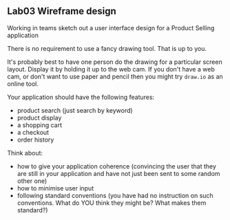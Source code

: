## Lab03 Wireframe design

Working in teams sketch out a user interface design for a Product Selling application

There is no requirement to use a fancy drawing tool.  That is up to you.

It's probably best to have one person do the drawing for a particular screen layout.  Display it by holding it up to the web cam.  If you don't have a web cam, or don't want to use paper and pencil then you might try `draw.io` as an online tool.

Your application should have the following features:
- product search (just search by keyword)
- product display
- a shopping cart
- a checkout
- order history

Think about:
- how to give your application coherence (convincing the user that they are still in your application and have not just been sent to some random other one)
- how to minimise user input
- following standard conventions (you have had no instruction on such conventions.  What do YOU think they might be?  What makes them standard?)